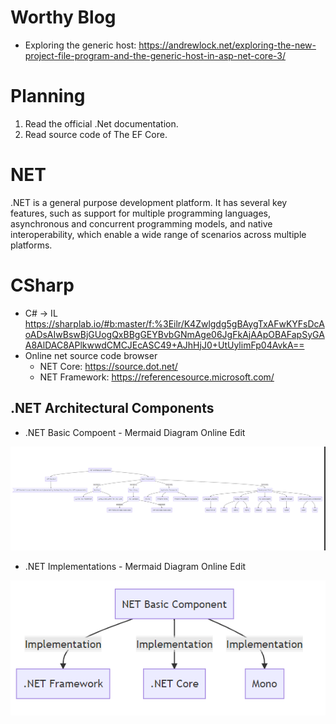 # Worthy Blog

+ Exploring the generic host: https://andrewlock.net/exploring-the-new-project-file-program-and-the-generic-host-in-asp-net-core-3/

# Planning
1. Read the official .Net documentation.
2. Read source code of The EF Core.

# NET
.NET is a general purpose development platform. It has several key features, such as support for multiple programming languages, asynchronous and concurrent programming models, and native interoperability, which enable a wide range of scenarios across multiple platforms.
# CSharp
+ C# -> IL
https://sharplab.io/#b:master/f:%3Eilr/K4Zwlgdg5gBAygTxAFwKYFsDcAoADsAIwBswBjGUogQxBBgGEYBvbGNmAge06JgFkAjAApOBAFapSyGAA8AlDAC8APlkwwdCMCJEcASC49+AJhHjJ0+UtUylimFp04AvkA==
+ Online net source code browser
  - NET Core: https://source.dot.net/
  - NET Framework: https://referencesource.microsoft.com/

## .NET Architectural Components

+ .NET Basic Compoent - Mermaid Diagram Online Edit

![.net-architectural-components.PNG](./img/.net-architectural-components.PNG)

+ .NET Implementations - Mermaid Diagram Online Edit

![net-implementation.PNG](./img/net-implementation.PNG)

